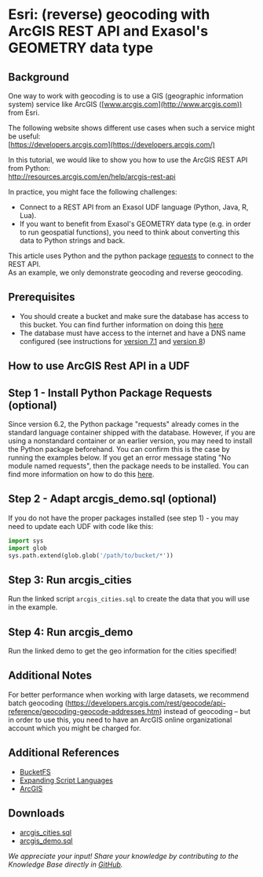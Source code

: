 # Esri: (reverse) geocoding with ArcGIS REST API and Exasol's GEOMETRY data type 
## Background

One way to work with geocoding is to use a GIS (geographic information system) service like ArcGIS ([www.arcgis.com](http://www.arcgis.com)) from Esri.

The following website shows different use cases when such a service might be useful:  
[https://developers.arcgis.com](https://developers.arcgis.com/)

In this tutorial, we would like to show you how to use the ArcGIS REST API from Python:  
<http://resources.arcgis.com/en/help/arcgis-rest-api>

In practice, you might face the following challenges:

* Connect to a REST API from an Exasol UDF language (Python, Java, R, Lua).
* If you want to benefit from Exasol's GEOMETRY data type (e.g. in order to run geospatial functions), you need to think about converting this data to Python strings and back.

This article uses Python and the python package [requests](https://requests.readthedocs.io/en/master/) to connect to the REST API.  
As an example, we only demonstrate geocoding and reverse geocoding.

## Prerequisites

* You should create a bucket and make sure the database has access to this bucket. You can find further information on doing this [here](https://docs.exasol.com/database_concepts/bucketfs/bucketfs.htm)
* The database must have access to the internet and have a DNS name configured (see instructions for [version 7.1](https://docs.exasol.com/db/7.1/administration/on-premise/manage_network/configure_network_access.htm#SystemNetworkSettings) and [version 8](https://docs.exasol.com/db/latest/confd/jobs/general_settings.htm))

## How to use ArcGIS Rest API in a UDF

## Step 1 - Install Python Package Requests (optional)

Since version 6.2, the Python package "requests" already comes in the standard language container shipped with the database. However, if you are using a nonstandard container or an earlier version, you may need to install the Python package beforehand. You can confirm this is the case by running the examples below. If you get an error message stating "No module named requests", then the package needs to be installed. You can find more information on how to do this [here](https://docs.exasol.com/db/latest/database_concepts/udf_scripts/adding_new_packages_script_languages.htm).

## Step 2 - Adapt arcgis_demo.sql (optional)

If you do not have the proper packages installed (see step 1) - you may need to update each UDF with code like this:


```python
import sys 
import glob   
sys.path.extend(glob.glob('/path/to/bucket/*'))
```
## Step 3: Run arcgis_cities

Run the linked script `arcgis_cities.sql` to create the data that you will use in the example.

## Step 4: Run arcgis_demo

Run the linked demo to get the geo information for the cities specified!

## Additional Notes

For better performance when working with large datasets, we recommend batch geocoding (<https://developers.arcgis.com/rest/geocode/api-reference/geocoding-geocode-addresses.htm>) instead of geocoding – but in order to use this, you need to have an ArcGIS online organizational account which you might be charged for.

## Additional References

* [BucketFS](https://docs.exasol.com/database_concepts/bucketfs/bucketfs.htm)
* [Expanding Script Languages](https://docs.exasol.com/db/latest/database_concepts/udf_scripts/adding_new_packages_script_languages.htm)
* [ArcGIS](https://www.arcgis.com/index.html)

## Downloads

* [arcgis_cities.sql](https://github.com/exasol/public-knowledgebase/blob/main/Data-Science/attachments/arcgis_cities.sql)
* [arcgis_demo.sql](https://github.com/exasol/public-knowledgebase/blob/main/Data-Science/attachments/arcgis_demo.sql)

*We appreciate your input! Share your knowledge by contributing to the Knowledge Base directly in [GitHub](https://github.com/exasol/public-knowledgebase).* 